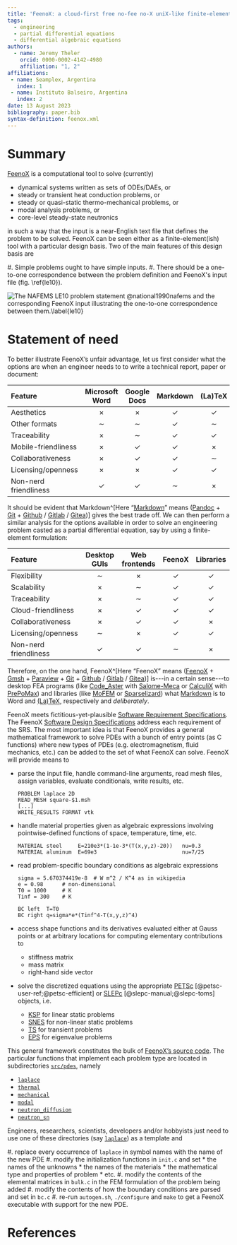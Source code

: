 ```yaml
---
title: 'FeenoX: a cloud-first free no-fee no-X uniX-like finite-element(ish) computational engineering tool'
tags:
  - engineering
  - partial differential equations
  - differential algebraic equations
authors:
  - name: Jeremy Theler
    orcid: 0000-0002-4142-4980
    affiliation: "1, 2"
affiliations:
 - name: Seamplex, Argentina
   index: 1
 - name: Instituto Balseiro, Argentina
   index: 2
date: 13 August 2023
bibliography: paper.bib
syntax-definition: feenox.xml
---
```


# Summary

[FeenoX](https://www.seamplex.com/feenox) is a computational tool to solve (currently)

 * dynamical systems written as sets of ODEs/DAEs, or
 * steady or transient heat conduction problems, or
 * steady or quasi-static thermo-mechanical problems, or
 * modal analysis problems, or
 * core-level steady-state neutronics
 
in such a way that the input is a near-English text file that defines the problem to be solved.
FeenoX can be seen either as a finite-element(ish) tool with a particular design basis.
Two of the main features of this design basis are

 #. Simple problems ought to have simple inputs.
 #. There should be a one-to-one correspondence between the problem definition and FeenoX's input file (fig. \ref{le10}).
 
![The NAFEMS LE10 problem statement @national1990nafems and the corresponding FeenoX input illustrating the one-to-one correspondence between them.\label{le10}](nafems-le10-problem-input.svg)

# Statement of need

To better illustrate FeenoX’s unfair advantage, let us first consider what the options are when an engineer needs to to write a technical report, paper or document:


| Feature                | Microsoft Word |  Google Docs  |   Markdown   |   (La)TeX    |
|:-----------------------|:--------------:|:-------------:|:------------:|:------------:|
| Aesthetics             |  $\times$      | $\times$      | $\checkmark$ | $\checkmark$ |
| Other formats          |  $\sim$        | $\sim$        | $\checkmark$ | $\sim$       |
| Traceability           |  $\times$      | $\sim$        | $\checkmark$ | $\checkmark$ |
| Mobile-friendliness    |  $\times$      | $\checkmark$  | $\checkmark$ | $\times$     |
| Collaborativeness      |  $\times$      | $\checkmark$  | $\checkmark$ | $\sim$       |
| Licensing/openness     |  $\times$      | $\times$      | $\checkmark$ | $\checkmark$ |
| Non-nerd friendliness  |  $\checkmark$  | $\checkmark$  | $\sim$       | $\times$     |


It should be evident that Markdown^[Here “[Markdown](https://en.wikipedia.org/wiki/Markdown)” means ([Pandoc](https://pandoc.org/) + [Git](https://git-scm.com/) + [Github](https://github.com/) / [Gitlab](https://about.gitlab.com/) / [Gitea](https://gitea.com/}{Gitea}))] gives the best trade off.
We can then perform a similar analysis for the options available in order to solve an engineering problem casted as a partial differential equation, say by using a finite-element formulation:


| Feature               | Desktop GUIs | Web frontends |    FeenoX    |   Libraries  |
|:----------------------|:------------:|:-------------:|:------------:|:------------:|
| Flexibility           | $\sim$       | $\times$      | $\checkmark$ | $\checkmark$ |
| Scalability           | $\times$     | $\sim$        | $\checkmark$ | $\checkmark$ |
| Traceability          | $\times$     | $\sim$        | $\checkmark$ | $\checkmark$ |
| Cloud-friendliness    | $\times$     | $\checkmark$  | $\checkmark$ | $\checkmark$ |
| Collaborativeness     | $\times$     | $\checkmark$  | $\checkmark$ | $\times$     |
| Licensing/openness    | $\sim$       | $\times$      | $\checkmark$ | $\checkmark$ |
| Non-nerd friendliness | $\checkmark$ | $\checkmark$  | $\sim$       | $\times$     |


Therefore, on the one hand, FeenoX^[Here “FeenoX” means ([FeenoX](https://seamplex.com/feenox) + [Gmsh](http://gmsh.info) + [Paraview](https://www.paraview.org/) + [Git](https://git-scm.com/) + [Github](https://github.com/) / [Gitlab](https://about.gitlab.com/) / [Gitea](https://gitea.com/}{Gitea}))] is---in a certain sense---to desktop FEA programs (like [Code_Aster](https://www.code-aster.org/spip.php?rubrique2) with [Salome-Meca](https://www.code-aster.org/V2/spip.php?article303) or [CalculiX](http://www.calculix.de/) with [PrePoMax](https://prepomax.fs.um.si/)) and libraries (like [MoFEM](http://mofem.eng.gla.ac.uk/mofem/html/) or [Sparselizard](http://sparselizard.org/)) what [Markdown](https://commonmark.org/) is to Word and [(La)TeX](https://en.wikipedia.org/wiki/LaTeX), respectively and _deliberately_.

FeenoX meets fictitious-yet-plausible [Software Requirement Specifications](https://www.seamplex.com/feenox/doc/srs.html).
The FeenoX [Software Design Specifications](https://www.seamplex.com/feenox/doc/sds.html) address each requirement of the SRS.
The most important idea is that FeenoX provides a general mathematical framework to solve PDEs with a bunch of entry points (as C functions) where new types of PDEs (e.g. electromagnetism, fluid mechanics, etc.) can be added to the set of what FeenoX can solve. FeenoX will provide means to

  - parse the input file, handle command-line arguments, read mesh files, assign variables, evaluate conditionals, write results, etc.

    ```feenox
    PROBLEM laplace 2D
    READ_MESH square-$1.msh
    [...]
    WRITE_RESULTS FORMAT vtk
    ```
    
  - handle material properties given as algebraic expressions involving pointwise-defined functions of space, temperature, time, etc.
    
    ```feenox
    MATERIAL steel     E=210e3*(1-1e-3*(T(x,y,z)-20))   nu=0.3
    MATERIAL aluminum  E=69e3                           nu=7/25
    ```
    
  - read problem-specific boundary conditions as algebraic expressions
    
    ```feenox
    sigma = 5.670374419e-8  # W m^2 / K^4 as in wikipedia
    e = 0.98      # non-dimensional
    T0 = 1000     # K
    Tinf = 300    # K

    BC left  T=T0
    BC right q=sigma*e*(Tinf^4-T(x,y,z)^4)
    ```

  - access shape functions and its derivatives evaluated either at Gauss points or at arbitrary locations for computing elementary contributions to
     * stiffness matrix
     * mass matrix
     * right-hand side vector
    
  - solve the discretized equations using the appropriate [PETSc](https://petsc.org/) [@petsc-user-ref;@petsc-efficient] or [SLEPc](https://slepc.upv.es/) [@slepc-manual;@slepc-toms] objects, i.e.
    * [KSP](https://petsc.org/release/manual/ksp/) for linear static problems
    * [SNES](https://petsc.org/release/manual/snes/) for non-linear static problems
    * [TS](https://petsc.org/release/manual/ts/) for transient problems
    * [EPS](https://slepc.upv.es/documentation/current/docs/manualpages/EPS/index.html) for eigenvalue problems

This general framework constitutes the bulk of [FeenoX’s source code](https://github.com/seamplex/feenox).
The particular functions that implement each problem type are located in subdirectories [`src/pdes`](https://github.com/seamplex/feenox/tree/main/src/pdes), namely

 * [`laplace`](https://github.com/seamplex/feenox/tree/main/src/pdes/laplace)
 * [`thermal`](https://github.com/seamplex/feenox/tree/main/src/pdes/thermal)
 * [`mechanical`](https://github.com/seamplex/feenox/tree/main/src/pdes/mechanical)
 * [`modal`](https://github.com/seamplex/feenox/tree/main/src/pdes/modal)
 * [`neutron_diffusion`](https://github.com/seamplex/feenox/tree/main/src/pdes/neutron_difussion)
 * [`neutron_sn`](https://github.com/seamplex/feenox/tree/main/src/pdes/neutron_sn)
      
Engineers, researchers, scientists, developers and/or hobbyists just need to use one of these directories (say [`laplace`](https://github.com/seamplex/feenox/tree/main/src/pdes/laplace)) as a template and

 #. replace every occurrence of `laplace` in symbol names with the name of the new PDE
 #. modify the initialization functions in `init.c` and set 
     * the names of the unknowns
     * the names of the materials
     * the mathematical type and properties of problem 
     * etc.
 #. modify the contents of the elemental matrices in `bulk.c` in the FEM formulation of the problem being added
 #. modify the contents of how the boundary conditions are parsed and set in `bc.c`
 #. re-run `autogen.sh`, `./configure` and `make` to get a FeenoX executable with support for the new PDE.


# References

